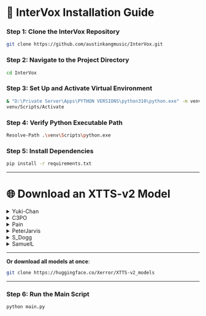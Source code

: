 # 🚀 **InterVox Installation Guide**

### Step 1: Clone the **InterVox** Repository
```bash
git clone https://github.com/austinkangmusic/InterVox.git
```

### Step 2: Navigate to the Project Directory
```bash
cd InterVox
```

### Step 3: Set Up and Activate Virtual Environment
```bash
& "D:\Private Server\Apps\PYTHON VERSIONS\python310\python.exe" -m venv venv
venv/Scripts/Activate
```

### Step 4: Verify Python Executable Path
```bash
Resolve-Path .\venv\Scripts\python.exe
```

### Step 5: Install Dependencies
```bash
pip install -r requirements.txt
```

---

# 🌐 **Download an XTTS-v2 Model**

<details>
  <summary>Yuki-Chan</summary>

  ```bash
  git clone https://huggingface.co/Xerror/XTTS-v2_Yuki-Chan
  ```
</details>

<details>
  <summary>C3PO</summary>

  ```bash
  git clone https://huggingface.co/Xerror/XTTS-v2_C3PO
  ```
</details>

<details>
  <summary>Pain</summary>

  ```bash
  git clone https://huggingface.co/Xerror/XTTS-v2_pain
  ```
</details>

<details>
  <summary>PeterJarvis</summary>

  ```bash
  git clone https://huggingface.co/Xerror/XTTS-v2_PeterJarvis
  ```
</details>

<details>
  <summary>S_Dogg</summary>

  ```bash
  git clone https://huggingface.co/Xerror/XTTS-v2_S_Dogg
  ```
</details>

<details>
  <summary>SamuelL</summary>

  ```bash
  git clone https://huggingface.co/Xerror/XTTS-v2_SamuelL
  ```
</details>

---

**Or download all models at once**:

```bash
git clone https://huggingface.co/Xerror/XTTS-v2_models
```

---

### Step 6: Run the Main Script
```bash
python main.py
```
```
